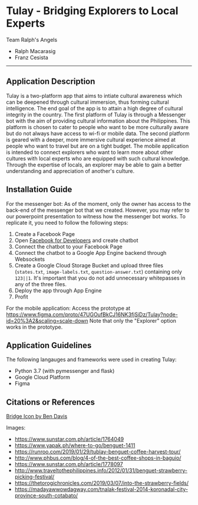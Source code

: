 # Tulay - Bridging Explorers to Local Experts
Team Ralph's Angels
- Ralph Macarasig
- Franz Cesista
---

## Application Description
Tulay is a two-platform app that aims to intiate cultural awareness which can be deepened through cultural immersion, thus forming cultural intelligence. The end goal of the app is to attain a high degree of cultural integrity in the country. The first platform of Tulay is through a Messenger bot with the aim of providing cultural information about the Philippines. This platform is chosen to cater to people who want to be more culturally aware but do not always have access to wi-fi or mobile data. The second platform is geared with a deeper, more immersive cultural experience aimed at people who want to travel but are on a tight budget. The mobile application is intended to connect explorers who want to learn more about other cultures with local experts who are equipped with such cultural knowledge. Through the expertise of locals, an explorer may be able to gain a better understanding and appreciation of another's culture.

## Installation Guide
For the messenger bot: As of the moment, only the owner has access to the back-end of the messenger bot that we created. However, you may refer to our powerpoint presentation to witness how the messenger bot works. To replicate it, you need to follow the following steps:
1. Create a Facebook Page
2. Open [Facebook for Developers](https://developers.facebook.com/) and create chatbot
3. Connect the chatbot to your Facebook Page
4. Connect the chatbot to a Google App Engine backend through Websockets
5. Create a Google Cloud Storage Bucket and upload three files (`states.txt`, `image-labels.txt`, `question-answer.txt`) containing only `123||1`. It's important that you do not add unnecessary whitepasses in any of the three files.
6. Deploy the app through App Engine
7. Profit

For the mobile application: Access the prototype at https://www.figma.com/proto/47UGOufBkCJ16NK3fjSiDz/Tulay?node-id=20%3A2&scaling=scale-down Note that only the "Explorer" option works in the prototype.

## Application Guidelines
The following langauges and frameworks were used in creating Tulay:
- Python 3.7 (with pymessenger and flask)
- Google Cloud Platform
- Figma

## Citations or References
[Bridge Icon by Ben Davis](https://thenounproject.com/search/?q=bridge&i=903064)

Images:

- https://www.sunstar.com.ph/article/1764049
- https://www.yapak.ph/where-to-go/benguet-1411
- https://runroo.com/2019/01/29/tublay-benguet-coffee-harvest-tour/
- http://www.phbus.com/blog/4-of-the-best-coffee-shops-in-baguio/
- https://www.sunstar.com.ph/article/1778097
- http://www.traveltothephilippines.info/2012/01/31/benguet-strawberry-picking-festival/
- https://thetorogichronicles.com/2019/03/07/into-the-strawberry-fields/
- https://madayawwowdagway.com/tnalak-festival-2014-koronadal-city-province-south-cotabato/
